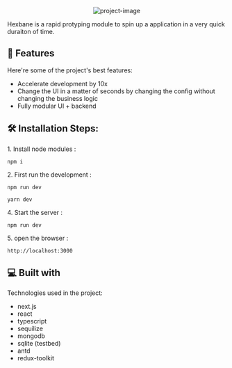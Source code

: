<p align="center"><img src="https://socialify.git.ci/shivaraj65/epicweaver/image?language=1&amp;name=1&amp;owner=1&amp;stargazers=1&amp;theme=Dark" alt="project-image"></p>

<p id="description">Hexbane is a rapid protyping module to spin up a application in a very quick duraiton of time.</p>

<h2>🚀 Features</h2>

Here're some of the project's best features:

- Accelerate development by 10x
- Change the UI in a matter of seconds by changing the config without changing the business logic
- Fully modular UI + backend

<h2>🛠️ Installation Steps:</h2>

<p>1. Install node modules :</p>

```
npm i
```

<p>2. First run the development :</p>

```
npm run dev
```

```
yarn dev
```

<p>4. Start the server :</p>

```
npm run dev
```

<p>5. open the browser :</p>

```
http://localhost:3000
```

<h2>💻 Built with</h2>

Technologies used in the project:

- next.js
- react
- typescript
- sequilize
- mongodb
- sqlite (testbed)
- antd 
- redux-toolkit
